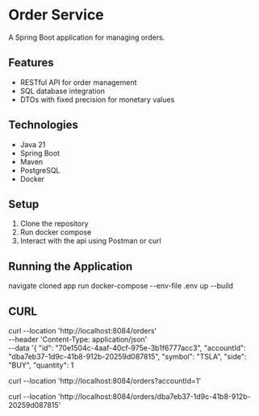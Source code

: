 # Order Service

A Spring Boot application for managing orders.

## Features

- RESTful API for order management
- SQL database integration
- DTOs with fixed precision for monetary values

## Technologies

- Java 21
- Spring Boot
- Maven
- PostgreSQL
- Docker

## Setup

1. Clone the repository
2. Run docker compose 
3. Interact with the api using Postman or curl

## Running the Application
navigate cloned app
run docker-compose --env-file .env up --build

## CURL
curl --location 'http://localhost:8084/orders' \
--header 'Content-Type: application/json' \
--data '{
"id": "70e1504c-4aaf-40cf-975e-3b1f6777acc3",
"accountId": "dba7eb37-1d9c-41b8-912b-20259d087815",
"symbol": "TSLA",
"side": "BUY",
"quantity": 1

curl --location 'http://localhost:8084/orders?accountId=1'

curl --location 'http://localhost:8084/orders/dba7eb37-1d9c-41b8-912b-20259d087815'